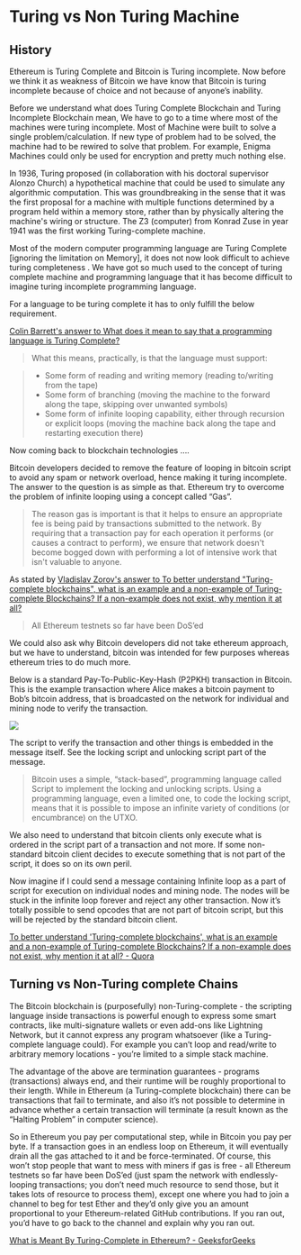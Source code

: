 # Turing vs Non Turing Machine

## History

Ethereum is Turing Complete and Bitcoin is Turing incomplete. Now before we think it as weakness of Bitcoin we have know that Bitcoin is turing incomplete because of choice and not because of anyone’s inability.

Before we understand what does Turing Complete Blockchain and Turing Incomplete Blockchain mean, We have to go to a time where most of the machines were turing incomplete. Most of Machine were built to solve a single problem/calculation. If new type of problem had to be solved, the machine had to be rewired to solve that problem. For example, Enigma Machines could only be used for encryption and pretty much nothing else.

In 1936, Turing proposed (in collaboration with his doctoral supervisor Alonzo Church) a hypothetical machine that could be used to simulate any algorithmic computation. This was groundbreaking in the sense that it was the first proposal for a machine with multiple functions determined by a program held within a memory store, rather than by physically altering the machine's wiring or structure. The Z3 (computer) from Konrad Zuse in year 1941 was the first working Turing-complete machine.

Most of the modern computer programming language are Turing Complete [ignoring the limitation on Memory], it does not now look difficult to achieve turing completeness . We have got so much used to the concept of turing complete machine and programming language that it has become difficult to imagine turing incomplete programming language.

For a language to be turing complete it has to only fulfill the below requirement.

[Colin Barrett's answer to What does it mean to say that a programming language is Turing Complete?](https://www.quora.com/What-does-it-mean-to-say-that-a-programming-language-is-Turing-Complete/answer/Colin-Barrett "www.quora.com")

> What this means, practically, is that the language must support:

> -   Some form of reading and writing memory (reading to/writing from the tape)
> -   Some form of branching (moving the machine to the forward along the tape, skipping over unwanted symbols)
> -   Some form of infinite looping capability, either through recursion or explicit loops (moving the machine back along the tape and restarting execution there)

Now coming back to blockchain technologies ….

Bitcoin developers decided to remove the feature of looping in bitcoin script to avoid any spam or network overload, hence making it turing incomplete. The answer to the question is as simple as that. Ethereum try to overcome the problem of infinite looping using a concept called “Gas”.

> The reason gas is important is that it helps to ensure an appropriate fee is being paid by transactions submitted to the network. By requiring that a transaction pay for each operation it performs (or causes a contract to perform), we ensure that network doesn't become bogged down with performing a lot of intensive work that isn't valuable to anyone.

As stated by [Vladislav Zorov's answer to To better understand "Turing-complete blockchains", what is an example and a non-example of Turing-complete Blockchains? If a non-example does not exist, why mention it at all?](https://www.quora.com/To-better-understand-Turing-complete-blockchains-what-is-an-example-and-a-non-example-of-Turing-complete-Blockchains-If-a-non-example-does-not-exist-why-mention-it-at-all/answer/Vladislav-Zorov "www.quora.com")

> All Ethereum testnets so far have been DoS’ed

We could also ask why Bitcoin developers did not take ethereum approach, but we have to understand, bitcoin was intended for few purposes whereas ethereum tries to do much more.

Below is a standard Pay-To-Public-Key-Hash (P2PKH) transaction in Bitcoin. This is the example transaction where Alice makes a bitcoin payment to Bob’s bitcoin address, that is broadcasted on the network for individual and mining node to verify the transaction.

![](https://qph.cf2.quoracdn.net/main-qimg-5caf2183b70edf8a5a9dd0d333cd7557-pjlq)

The script to verify the transaction and other things is embedded in the message itself. See the locking script and unlocking script part of the message.

> Bitcoin uses a simple, “stack-based”, programming language called Script to implement the locking and unlocking scripts. Using a programming language, even a limited one, to code the locking script, means that it is possible to impose an infinite variety of conditions (or encumbrance) on the UTXO.

We also need to understand that bitcoin clients only execute what is ordered in the script part of a transaction and not more. If some non-standard bitcoin client decides to execute something that is not part of the script, it does so on its own peril.

Now imagine if I could send a message containing Infinite loop as a part of script for execution on individual nodes and mining node. The nodes will be stuck in the infinite loop forever and reject any other transaction. Now it’s totally possible to send opcodes that are not part of bitcoin script, but this will be rejected by the standard bitcoin client.

[To better understand 'Turing-complete blockchains', what is an example and a non-example of Turing-complete Blockchains? If a non-example does not exist, why mention it at all? - Quora](https://www.quora.com/To-better-understand-Turing-complete-blockchains-what-is-an-example-and-a-non-example-of-Turing-complete-Blockchains-If-a-non-example-does-not-exist-why-mention-it-at-all)

## Turning vs Non-Turing complete Chains

The Bitcoin blockchain is (purposefully) non-Turing-complete - the scripting language inside transactions is powerful enough to express some smart contracts, like multi-signature wallets or even add-ons like Lightning Network, but it cannot express any program whatsoever (like a Turing-complete language could). For example you can’t loop and read/write to arbitrary memory locations - you’re limited to a simple stack machine.

The advantage of the above are termination guarantees - programs (transactions) always end, and their runtime will be roughly proportional to their length. While in Ethereum (a Turing-complete blockchain) there can be transactions that fail to terminate, and also it’s not possible to determine in advance whether a certain transaction will terminate (a result known as the “Halting Problem” in computer science).

So in Ethereum you pay per computational step, while in Bitcoin you pay per byte. If a transaction goes in an endless loop on Ethereum, it will eventually drain all the gas attached to it and be force-terminated. Of course, this won’t stop people that want to mess with miners if gas is free - all Ethereum testnets so far have been DoS’ed (just spam the network with endlessly-looping transactions; you don’t need much resource to send those, but it takes lots of resource to process them), except one where you had to join a channel to beg for test Ether and they’d only give you an amount proportional to your Ethereum-related GitHub contributions. If you ran out, you’d have to go back to the channel and explain why you ran out.

[What is Meant By Turing-Complete in Ethereum? - GeeksforGeeks](https://www.geeksforgeeks.org/what-is-meant-by-turing-complete-in-ethereum/)